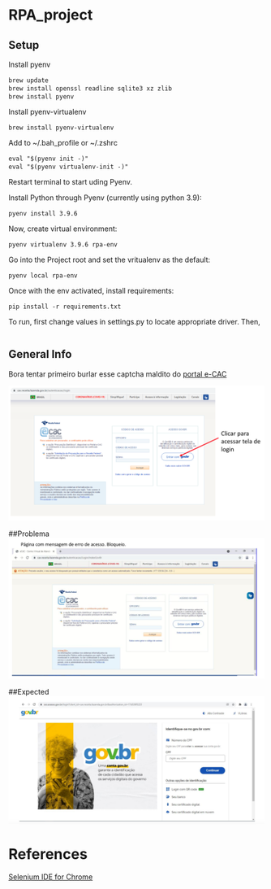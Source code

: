 # RPA_project

## Setup

Install pyenv
```
brew update
brew install openssl readline sqlite3 xz zlib
brew install pyenv
```

Install pyenv-virtualenv
```
brew install pyenv-virtualenv
```
Add to ~/.bah_profile  or ~/.zshrc 
```
eval "$(pyenv init -)"
eval "$(pyenv virtualenv-init -)"
```
Restart terminal to start uding Pyenv.

Install Python through Pyenv (currently using python 3.9):
```
pyenv install 3.9.6 
```
Now, create virtual environment:
```
pyenv virtualenv 3.9.6 rpa-env
```

Go into the Project root and set the vritualenv as the default:
```
pyenv local rpa-env
```

Once with the env activated, install requirements:

```
pip install -r requirements.txt
```

To run, first change values in settings.py to locate appropriate driver.
Then,

```

```


## General Info

Bora tentar primeiro burlar esse captcha maldito do [portal e-CAC](https://cav.receita.fazenda.gov.br/autenticacao/login)


![img1](assets/images/img_1.png)


##Problema
![img2](assets/images/img_2.png)

##Expected
![img3](assets/images/img_3.png)

# References

[Selenium IDE for Chrome](https://chrome.google.com/webstore/detail/selenium-ide/mooikfkahbdckldjjndioackbalphokd?hl=en)
